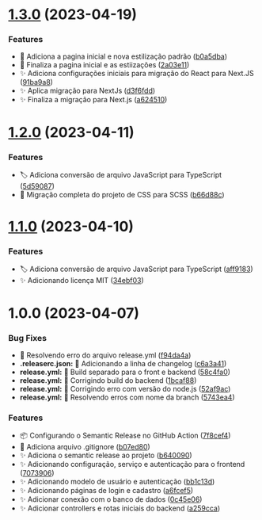 # [1.3.0](https://github.com/Thalles-HsA/Inventory-MERN/compare/v1.2.0...v1.3.0) (2023-04-19)


### Features

* :lipstick: Adiciona a pagina inicial e nova estilização padrão ([b0a5dba](https://github.com/Thalles-HsA/Inventory-MERN/commit/b0a5dbabbacfa62b11cce0868c9094253df0d5d9))
* :lipstick: Finaliza a pagina inicial e as estiizações ([2a03e11](https://github.com/Thalles-HsA/Inventory-MERN/commit/2a03e11518e0a860e47f0db4971773c21ac8ea97))
* :sparkles: Adiciona configurações iniciais para migração do React para Next.JS ([91ba9a8](https://github.com/Thalles-HsA/Inventory-MERN/commit/91ba9a88b99b62fdb21509c977acd12254d64d33))
* :sparkles: Aplica migração para NextJs ([d3f6fdd](https://github.com/Thalles-HsA/Inventory-MERN/commit/d3f6fddba4c95b3b0ff65122436f20823b0aa431))
* :sparkles: Finaliza a migração para Next.js ([a624510](https://github.com/Thalles-HsA/Inventory-MERN/commit/a624510fe49a2b758d90ada8a981fde8bbca7e73))

# [1.2.0](https://github.com/Thalles-HsA/Inventory-MERN/compare/v1.1.0...v1.2.0) (2023-04-11)


### Features

* :label: Adiciona conversão de arquivo JavaScript para TypeScript ([5d59087](https://github.com/Thalles-HsA/Inventory-MERN/commit/5d59087b6e7ea0a4da4bb179ae707e3900947ad4))
* :lipstick: Migração completa do projeto de CSS para SCSS ([b66d88c](https://github.com/Thalles-HsA/Inventory-MERN/commit/b66d88c788f876e5c96b7ed653246197eb74b8a1))

# [1.1.0](https://github.com/Thalles-HsA/Inventory-MERN/compare/v1.0.0...v1.1.0) (2023-04-10)


### Features

* :label: Adiciona conversão de arquivo JavaScript para TypeScript ([aff9183](https://github.com/Thalles-HsA/Inventory-MERN/commit/aff91838544fd7d8929cf3c1926aca26a7d85754))
* :sparkles: Adicionando licença MIT ([34ebf03](https://github.com/Thalles-HsA/Inventory-MERN/commit/34ebf0315658c71da752cdcf2b81692842c615ef))

# 1.0.0 (2023-04-07)


### Bug Fixes

* :bug: Resolvendo erro do arquivo release.yml ([f94da4a](https://github.com/Thalles-HsA/Inventory-MERN/commit/f94da4a221f3a1c8eb731fdc651038f628a4dc39))
* **.releaserc.json:** :bug: Adicionando a linha de changelog ([c6a3a41](https://github.com/Thalles-HsA/Inventory-MERN/commit/c6a3a413bec91d0084c58e80b920004e8c02e663))
* **release.yml:** :bug: Build separado para o front e backend ([58c4fa0](https://github.com/Thalles-HsA/Inventory-MERN/commit/58c4fa0cc039d0b75212203dc2c4f748fa45e8b9))
* **release.yml:** :bug: Corrigindo build do backend ([1bcaf88](https://github.com/Thalles-HsA/Inventory-MERN/commit/1bcaf88f3f0983189c50d3d41dcc1f38ea6abc3b))
* **release.yml:** :bug: Corrigindo erro com versão do node.js ([52af9ac](https://github.com/Thalles-HsA/Inventory-MERN/commit/52af9acfe263b9349869b0c49b7c2e61e13ec247))
* **release.yml:** :bug: Resolvendo erros com nome da branch ([5743ea4](https://github.com/Thalles-HsA/Inventory-MERN/commit/5743ea4852c8b466fcaeb4a23a67bf8c3168ea53))


### Features

* :package: Configurando o Semantic Release no GitHub Action ([7f8cef4](https://github.com/Thalles-HsA/Inventory-MERN/commit/7f8cef441da7d17a721f350684a4adeef8d44e4b))
* :see_no_evil: Adiciona arquivo .gitignore ([b07ed80](https://github.com/Thalles-HsA/Inventory-MERN/commit/b07ed80535f60a6d709f2ac22802bc5275b27c83))
* :sparkles: Adiciona o semantic release ao projeto ([b640090](https://github.com/Thalles-HsA/Inventory-MERN/commit/b6400908b774f71961f99b1b6efffaa565b58e73))
* :sparkles: Adicionando configuração, serviço e autenticação para o frontend ([7073906](https://github.com/Thalles-HsA/Inventory-MERN/commit/7073906dc18d1c439d679d65783430e091e96810))
* :sparkles: Adicionando modelo de usuário e autenticação ([bb1c13d](https://github.com/Thalles-HsA/Inventory-MERN/commit/bb1c13d53f1d2b430520b93a174ea1fde8c56428))
* :sparkles: Adicionando páginas de login e cadastro ([a6fcef5](https://github.com/Thalles-HsA/Inventory-MERN/commit/a6fcef512c6d3b155238aa662eb3fc9c94be6364))
* :sparkles: Adicionar conexão com o banco de dados ([0c45e06](https://github.com/Thalles-HsA/Inventory-MERN/commit/0c45e06d81d4a922a04a7c7764cfbaaa09cfe48f))
* :sparkles: Adicionar controllers e rotas iniciais do backend ([a259cca](https://github.com/Thalles-HsA/Inventory-MERN/commit/a259cca2ef19dff9d55183c40c532db3b1c146a0))
